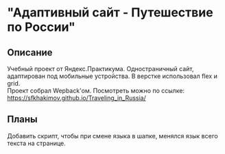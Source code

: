# "Адаптивный сайт - Путешествие по России"

## Описание 

Учебный проект от Яндекс.Практикума. Одностраничный сайт, адаптирован под мобильные устройства. В верстке использовал flex и grid.  
Проект собрал Wepback'ом. Посмотреть можно по ссылке: https://sfkhakimov.github.io/Traveling_in_Russia/

## Планы

Добавить скрипт, чтобы при смене языка в шапке, менялся язык всего текста на странице. 